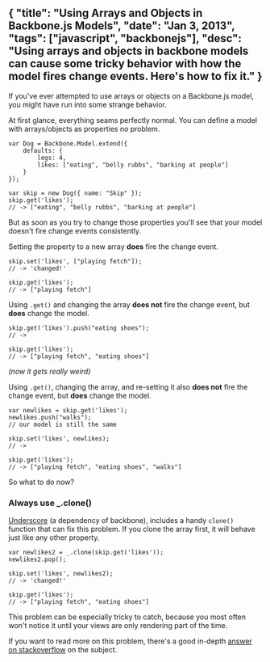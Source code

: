 {
  "title": "Using Arrays and Objects in Backbone.js Models",
  "date": "Jan 3, 2013",
  "tags": ["javascript", "backbonejs"],
  "desc": "Using arrays and objects in backbone models can cause some tricky behavior with how the model fires change events. Here's how to fix it."
}
--

If you've ever attempted to use arrays or objects on a Backbone.js model, you might have run into some strange behavior.

At first glance, everything seams perfectly normal. You can define a model with arrays/objects as properties no problem.

    var Dog = Backbone.Model.extend({
        defaults: {
            legs: 4,
            likes: ["eating", "belly rubbs", "barking at people"]
        }
    });

    var skip = new Dog({ name: "Skip" });
    skip.get('likes');
    // -> ["eating", "belly rubbs", "barking at people"]

But as soon as you try to change those properties you'll see that your model doesn't fire change events consistently.

Setting the property to a new array __does__ fire the change event.

    skip.set('likes', ["playing fetch"]);
    // -> 'changed!'

    skip.get('likes');
    // -> ["playing fetch"]

Using `.get()` and changing the array __does not__ fire the change event, but __does__ change the model.

    skip.get('likes').push("eating shoes");
    // ->

    skip.get('likes');
    // -> ["playing fetch", "eating shoes"]

_(now it gets really weird)_

Using `.get()`, changing the array, and re-setting it also __does not__ fire the change event, but __does__ change the model.

    var newlikes = skip.get('likes');
    newlikes.push("walks");
    // our model is still the same

    skip.set('likes', newlikes);
    // ->

    skip.get('likes');
    // -> ["playing fetch", "eating shoes", "walks"]

So what to do now?

### Always use _.clone()

[Underscore](http://underscorejs.org/) (a dependency of backbone), includes a handy `clone()` function that can fix this problem. If you clone the array first, it will behave just like any other property.

    var newlikes2 = _.clone(skip.get('likes'));
    newlikes2.pop();

    skip.set('likes', newlikes2);
    // -> 'changed!'

    skip.get('likes');
    // -> ["playing fetch", "eating shoes"]

This problem can be especially tricky to catch, because you most often won't notice it until your views are only rendering part of the time.

If you want to read more on this problem, there's a good in-depth [answer on stackoverflow](http://stackoverflow.com/questions/11661380/does-backbone-models-this-get-copy-an-entire-array-or-point-to-the-same-array) on the subject.

